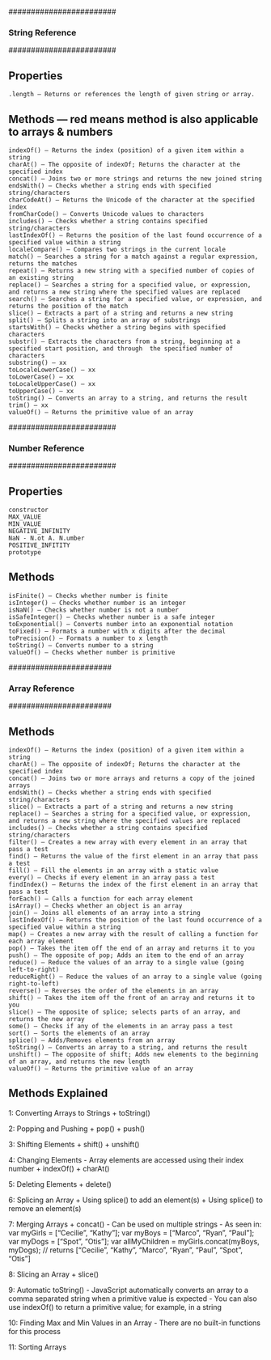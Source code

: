 ########################
### String Reference ###
########################

## Properties
    .length — Returns or references the length of given string or array. 

## Methods — red means method is also applicable to arrays & numbers
    indexOf() — Returns the index (position) of a given item within a string
    charAt() — The opposite of indexOf; Returns the character at the specified index 
    concat() — Joins two or more strings and returns the new joined string
    endsWith() — Checks whether a string ends with specified string/characters
    charCodeAt() — Returns the Unicode of the character at the specified index 
    fromCharCode() — Converts Unicode values to characters 
    includes() — Checks whether a string contains specified string/characters 
    lastIndexOf() — Returns the position of the last found occurrence of a specified value within a string 
    localeCompare() — Compares two strings in the current locale
    match() — Searches a string for a match against a regular expression, returns the matches
    repeat() — Returns a new string with a specified number of copies of an existing string
    replace() — Searches a string for a specified value, or expression, and returns a new string where the specified values are replaced
    search() — Searches a string for a specified value, or expression, and returns the position of the match
    slice() — Extracts a part of a string and returns a new string
    split() — Splits a string into an array of substrings
    startsWith() — Checks whether a string begins with specified characters 
    substr() — Extracts the characters from a string, beginning at a specified start position, and through  the specified number of characters 
    substring() — xx
    toLocaleLowerCase() — xx
    toLowerCase() — xx
    toLocaleUpperCase() — xx
    toUpperCase() — xx
    toString() — Converts an array to a string, and returns the result
    trim() — xx
    valueOf() — Returns the primitive value of an array

########################
### Number Reference ###
########################

## Properties
    constructor
    MAX_VALUE
    MIN_VALUE
    NEGATIVE_INFINITY
    NaN - N.ot A. N.umber
    POSITIVE_INFITITY
    prototype
## Methods
    isFinite() — Checks whether number is finite 
    isInteger() — Checks whether number is an integer 
    isNaN() — Checks whether number is not a number
    isSafeInteger() — Checks whether number is a safe integer 
    toExponential() — Converts number into an exponential notation
    toFixed() — Formats a number with x digits after the decimal 
    toPrecision() — Formats a number to x length
    toString() — Converts number to a string 
    valueOf() — Checks whether number is primitive 

#######################
### Array Reference ###
#######################

## Methods
    indexOf() — Returns the index (position) of a given item within a string
    charAt() — The opposite of indexOf; Returns the character at the specified index 
    concat() — Joins two or more arrays and returns a copy of the joined arrays
    endsWith() — Checks whether a string ends with specified string/characters
    slice() — Extracts a part of a string and returns a new string
    replace() — Searches a string for a specified value, or expression, and returns a new string where the specified values are replaced
    includes() — Checks whether a string contains specified string/characters 
    filter() — Creates a new array with every element in an array that pass a test
    find() — Returns the value of the first element in an array that pass a test
    fill() — Fill the elements in an array with a static value
    every() — Checks if every element in an array pass a test
    findIndex() — Returns the index of the first element in an array that pass a test 
    forEach() — Calls a function for each array element 
    isArray() — Checks whether an object is an array
    join() — Joins all elements of an array into a string
    lastIndexOf() — Returns the position of the last found occurrence of a specified value within a string 
    map() — Creates a new array with the result of calling a function for each array element
    pop() — Takes the item off the end of an array and returns it to you
    push() — The opposite of pop; Adds an item to the end of an array
    reduce() — Reduce the values of an array to a single value (going left-to-right)
    reduceRight() — Reduce the values of an array to a single value (going right-to-left)
    reverse() — Reverses the order of the elements in an array
    shift() — Takes the item off the front of an array and returns it to you
    slice() — The opposite of splice; selects parts of an array, and returns the new array
    some() — Checks if any of the elements in an array pass a test
    sort() — Sorts the elements of an array
    splice() — Adds/Removes elements from an array
    toString() — Converts an array to a string, and returns the result
    unshift() — The opposite of shift; Adds new elements to the beginning of an array, and returns the new length
    valueOf() — Returns the primitive value of an array


## Methods Explained
1: Converting Arrays to Strings
    + toString()

2: Popping and Pushing
    + pop()
    + push()

3: Shifting Elements
    + shift()
    + unshift()

4: Changing Elements
    - Array elements are accessed using their index number
    + indexOf()
    + charAt()
        
5: Deleting Elements 
    + delete()
        
6: Splicing an Array
    + Using splice() to add an element(s)
    + Using splice() to remove an element(s)
        
7: Merging Arrays
    + concat()
        - Can be used on multiple strings
        - As seen in: 
            var myGirls = [“Cecilie”, “Kathy”];
            var myBoys = [“Marco”, “Ryan”, “Paul”];
            var myDogs = [“Spot”, “Otis”];
            var allMyChildren = myGirls.concat(myBoys, myDogs); // returns [“Cecilie”, “Kathy”, “Marco”, “Ryan”, “Paul”, “Spot”, “Otis”]

8: Slicing an Array
    + slice()

9: Automatic toString()
    - JavaScript automatically converts an array to a comma separated string when a primitive value is expected
    - You can also use indexOf() to return a primitive value; for example, in a string

10: Finding Max and Min Values in an Array
     - There are no built-in functions for this process

11: Sorting Arrays